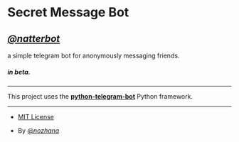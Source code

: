 # Secret Message Bot

## [*@natterbot*](t.me/natterbot)

a simple telegram bot for anonymously messaging friends.

##### *in beta.*

---

This project uses the [**python-telegram-bot**](github.com/python-telegam-bot)
Python framework.

---

* [MIT License](LICENSE)

* By [*@nozhana*](github.com/nozhana)
